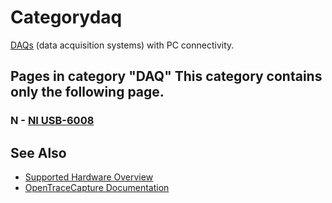 # Categorydaq

[DAQs](https://en.wikipedia.org/wiki/Data_acquisition) (data acquisition systems) with PC connectivity. 
## Pages in category "DAQ" This category contains only the following page. 
### N \- [NI USB-6008](NI_USB-6008.html "NI USB-6008")

## See Also
- [Supported Hardware Overview](../supported-hardware.md)
- [OpenTraceCapture Documentation](../../opentracecapture/overview.md)
